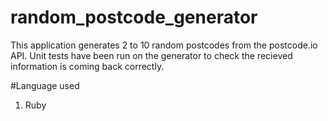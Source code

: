 # random_postcode_generator
This application generates 2 to 10 random postcodes from the postcode.io API. Unit tests have been run on the generator to check the recieved information is coming back correctly.


#Language used 
1. Ruby



